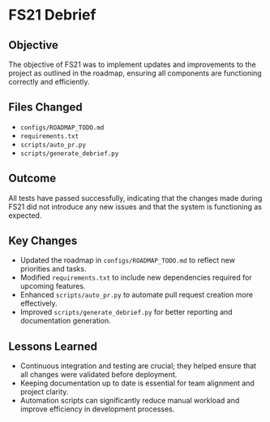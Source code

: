 # FS21 Debrief

## Objective
The objective of FS21 was to implement updates and improvements to the project as outlined in the roadmap, ensuring all components are functioning correctly and efficiently.

## Files Changed
- `configs/ROADMAP_TODO.md`
- `requirements.txt`
- `scripts/auto_pr.py`
- `scripts/generate_debrief.py`

## Outcome
All tests have passed successfully, indicating that the changes made during FS21 did not introduce any new issues and that the system is functioning as expected.

## Key Changes
- Updated the roadmap in `configs/ROADMAP_TODO.md` to reflect new priorities and tasks.
- Modified `requirements.txt` to include new dependencies required for upcoming features.
- Enhanced `scripts/auto_pr.py` to automate pull request creation more effectively.
- Improved `scripts/generate_debrief.py` for better reporting and documentation generation.

## Lessons Learned
- Continuous integration and testing are crucial; they helped ensure that all changes were validated before deployment.
- Keeping documentation up to date is essential for team alignment and project clarity.
- Automation scripts can significantly reduce manual workload and improve efficiency in development processes.
